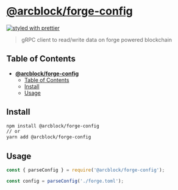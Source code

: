 # [**@arcblock/forge-config**](https://github.com/arcblock/forge-js)

[![styled with prettier](https://img.shields.io/badge/styled_with-prettier-ff69b4.svg)](https://github.com/prettier/prettier)

> gRPC client to read/write data on forge powered blockchain

## Table of Contents

- [**@arcblock/forge-config**](#arcblockforge-config)
  - [Table of Contents](#table-of-contents)
  - [Install](#install)
  - [Usage](#usage)


## Install

```sh
npm install @arcblock/forge-config
// or
yarn add @arcblock/forge-config
```


## Usage

```js
const { parseConfig } = require('@arcblock/forge-config');

const config = parseConfig('./forge.toml');
```
